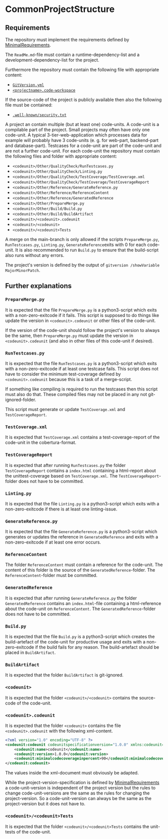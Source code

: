 # CommonProjectStructure

## Requirements

The repository must implement the requirements defined by [MinimalRequirements](./MinimalRequirements.md).

The `ReadMe.md`-file must contain a runtime-dependency-list and a development-dependency-list for the project.

Furthermore the repository must contain the following file with appropriate content:

- [`GitVersion.yml`](https://github.com/GitTools/GitVersion)
- [`<projectname>.code-workspace`](https://code.visualstudio.com/docs/editor/workspaces)

If the source-code of the project is publicly available then also the following file must be contained:

- [`.well-known/security.txt`](https://securitytxt.org/)

A project an contain multiple (but at least one) code-units.
A code-unit is a compilable part of the project. Small projects may often have only one code-unit. A typical 3-tier-web-application which processes data for example will probably have 3 code-units (e. g. for web-part, backend-part and database-part).
Testcases for a code-unit are part of the code-unit and are not a further code-unit.
For each code-unit the repository must contain the following files and folder with appropriate content:

- `<codeunit>/Other/QualityCheck/RunTestcases.py`
- `<codeunit>/Other/QualityCheck/Linting.py`
- `<codeunit>/Other/QualityCheck/TestCoverage/TestCoverage.xml`
- `<codeunit>/Other/QualityCheck/TestCoverage/TestCoverageReport`
- `<codeunit>/Other/Reference/GenerateReference.py`
- `<codeunit>/Other/Reference/ReferenceContent`
- `<codeunit>/Other/Reference/GeneratedReference`
- `<codeunit>/Other/PrepareMerge.py`
- `<codeunit>/Other/Build/Build.py`
- `<codeunit>/Other/Build/BuildArtifact`
- `<codeunit>/<codeunit>.codeunit`
- `<codeunit>/<codeunit>`
- `<codeunit>/<codeunit>Tests`

A merge on the main-branch is only allowed if the scripts `PrepareMerge.py`, `RunTestcases.py`, `Linting.py`, `GenerateReference`exits with 0 for each code-unit. It is also recommended to run `Build.py` to ensure that the build-script also runs without any errors.

The project's version is defined by the output of `gitversion /showVariable MajorMinorPatch`.

## Further explanations

### `PrepareMerge.py`

It is expected that the file `PrepareMerge.py` is a python3-script which exits with a non-zero-exitcode if  it fails.
This script is supposed to do things like update the version in `<codeunit>.codeunit` or other files of the code-unit.

If the version of the code-unit should follow the project's version to always be the same, then `PrepareMerge.py` must update the version in `<codeunit>.codeunit` (and also in other files of this code-unit if desired).

### `RunTestcases.py`

It is expected that the file `RunTestcases.py` is a python3-script which exits with a non-zero-exitcode if at least one testcase fails. This script does not have to consider the minimum test-coverage defined by `<codeunit>.codeunit` because this is a task of a merge-script.

If something like compiling is required to run the testcases then this script must also do that. These compiled files may not be placed in any not git-ignored-folder.

This script must generate or update `TestCoverage.xml` and `TestCoverageReport`.

### `TestCoverage.xml`

It is expected that `TestCoverage.xml` contains a test-coverage-report of the code-unit in the cobertura-format.

### `TestCoverageReport`

It is expected that after running `RunTestcases.py` the folder `TestCoverageReport` contains a `index.html` containing a html-report about the unittest-coverage based on `TestCoverage.xml`.
The `TestCoverageReport`-folder does not have to be committed.

### `Linting.py`

It is expected that the file `Linting.py` is a python3-script which exits with a non-zero-exitcode if there is at least one linting-issue.

### `GenerateReference.py`

It is expected that the file `GenerateReference.py` is a python3-script which generates or updates the reference in `GeneratedReference` and exits with a non-zero-exitcode if at least one error occurs.

### `ReferenceContent`

The folder `ReferenceContent` must contain a reference for the code-unit. The content of this folder is the source of the `GeneratedReference`-folder.
The `ReferenceContent`-folder must be committed.

### `GeneratedReference`

It is expected that after running `GenerateReference.py` the folder `GeneratedReference` contains an `index.html`-file containing a html-reference about the code-unit on `ReferenceContent`.
The `GeneratedReference`-folder does not have to be committed.

### `Build.py`

It is expected that the file `Build.py` is a python3-script which creates the build-artefact of the code-unit for productive usage and exits with a non-zero-exitcode if the build fails for any reason.
The build-artefact should be placed in `BuildArtifact`.

### `BuildArtifact`

It is expected that the folder `BuildArtifact` is git-ignored.

### `<codeunit>`

It is expected that the folder `<codeunit>/<codeunit>` contains the source-code of the code-unit.

### `<codeunit>.codeunit`

It is expected that the folder `<codeunit>` contains the file `<codeunit>.codeunit` with the following xml-content.

```xml
<?xml version="1.0" encoding="UTF-8" ?>
<codeunit:codeunit codeunitspecificationversion="1.0.0" xmlns:codeunit="https://github.com/anionDev/ProjectTemplates" xmlns:schemaLocation="https://raw.githubusercontent.com/anionDev/ProjectTemplates/main/Templates/Conventions/RepositoryStructure/codeunit.xsd">
    <codeunit:name>codeunit</codeunit:name>
    <codeunit:version>1.0.0</codeunit:version>
    <codeunit:minimalcodecoverageinpercent>90</codeunit:minimalcodecoverageinpercent>
</codeunit:codeunit>
```

The values inside the xml-document must obviously be adapted.

While the project-version-specification is defined by [MinimalRequirements](./MinimalRequirements.md) a code-unit-version is independent of the project version but the rules to change code-unit-versions are the same as the rules for changing the project-version. So a code-unit-version can always be the same as the project-version but it does not have to.

### `<codeunit>/<codeunit>Tests`

It is expected that the folder `<codeunit>/<codeunit>Tests` contains the unit-tests of the code-unit.
